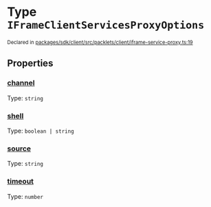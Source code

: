 # Type `IFrameClientServicesProxyOptions`
<sub>Declared in [packages/sdk/client/src/packlets/client/iframe-service-proxy.ts:19](https://github.com/dxos/dxos/blob/main/packages/sdk/client/src/packlets/client/iframe-service-proxy.ts#L19)</sub>





## Properties
### [channel](https://github.com/dxos/dxos/blob/main/packages/sdk/client/src/packlets/client/iframe-service-proxy.ts#L21)
Type: <code>string</code>


### [shell](https://github.com/dxos/dxos/blob/main/packages/sdk/client/src/packlets/client/iframe-service-proxy.ts#L22)
Type: <code>boolean | string</code>


### [source](https://github.com/dxos/dxos/blob/main/packages/sdk/client/src/packlets/client/iframe-service-proxy.ts#L20)
Type: <code>string</code>


### [timeout](https://github.com/dxos/dxos/blob/main/packages/sdk/client/src/packlets/client/iframe-service-proxy.ts#L23)
Type: <code>number</code>
